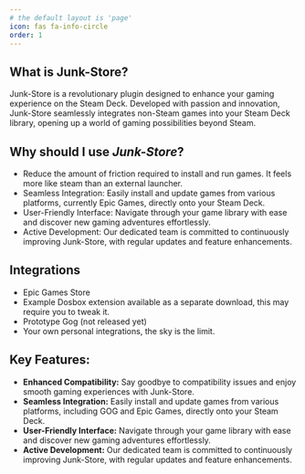 ```yaml
---
# the default layout is 'page'
icon: fas fa-info-circle
order: 1
---
```


## What is Junk-Store?

Junk-Store is a revolutionary plugin designed to enhance your gaming experience on the Steam Deck. Developed with passion and innovation, Junk-Store seamlessly integrates non-Steam games into your Steam Deck library, opening up a world of gaming possibilities beyond Steam.


## Why should I use _Junk-Store_?
- Reduce the amount of friction required to install and run games. It feels more like steam than an external launcher.
- Seamless Integration: Easily install and update games from various platforms, currently Epic Games, directly onto your Steam Deck.
- User-Friendly Interface: Navigate through your game library with ease and discover new gaming adventures effortlessly.
- Active Development: Our dedicated team is committed to continuously improving Junk-Store, with regular updates and feature enhancements.


## Integrations
- Epic Games Store
- Example Dosbox extension available as a separate download, this may require you to tweak it.
- Prototype Gog (not released yet)
- Your own personal integrations, the sky is the limit.


## Key Features:
- **Enhanced Compatibility:** Say goodbye to compatibility issues and enjoy smooth gaming experiences with Junk-Store.
- **Seamless Integration:** Easily install and update games from various platforms, including GOG and Epic Games, directly onto your Steam Deck.
- **User-Friendly Interface:** Navigate through your game library with ease and discover new gaming adventures effortlessly.
- **Active Development:** Our dedicated team is committed to continuously improving Junk-Store, with regular updates and feature enhancements.






